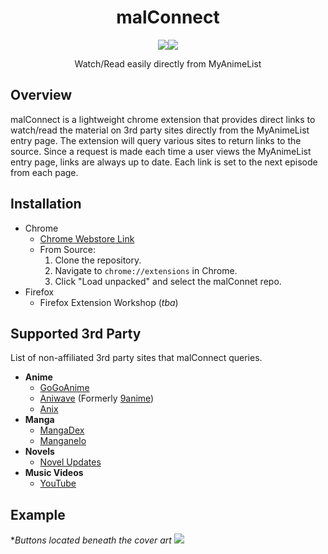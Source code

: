 <div align="center">
<h1>malConnect</h1>
<a href="https://github.com/jonathanlo411/malConnect/releases"><img src="https://img.shields.io/github/v/release/jonathanlo411/malConnect"></a><a href="https://github.com/jonathanlo411/malConnect/blob/main/LICENSE"><img src="https://img.shields.io/github/license/jonathanlo411/malConnect"></a>
<p style="text-align: center;">Watch/Read easily directly from MyAnimeList</p>
</div>

## Overview
malConnect is a lightweight chrome extension that provides direct links to watch/read the material on 3rd party sites directly from the MyAnimeList entry page. The extension will query various sites to return links to the source. Since a request is made each time a user views the MyAnimeList entry page, links are always up to date. Each link is set to the next episode from each page.

## Installation
- Chrome
	- [Chrome Webstore Link](https://chrome.google.com/webstore/detail/malconnect/chjndlglgibbpffohnodhcfohpfegogg)
	- From Source:
		1. Clone the repository.
		2. Navigate to `chrome://extensions` in Chrome.
		3. Click "Load unpacked" and select the malConnet repo.
- Firefox
	- Firefox Extension Workshop (*tba*)

## Supported 3rd Party
List of non-affiliated 3rd party sites that malConnect queries.
- **Anime**
	- [GoGoAnime](https://gogoanimehd.io/)
	- [Aniwave](https://aniwave.to/home) (Formerly [9anime](https://9anime.pl/))
	- [Anix](https://anix.to/home)
- **Manga**
	- [MangaDex](https://mangadex.org/)
	- [Manganelo](https://m.manganelo.com/wwww)
- **Novels**
	- [Novel Updates](https://www.novelupdates.com/)
- **Music Videos**
	- [YouTube](https://www.youtube.com/)

## Example
**Buttons located beneath the cover art*
![](https://cdn.discordapp.com/attachments/942218891952783421/1152678465196282018/carousel.gif)
